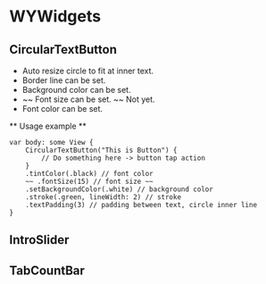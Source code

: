 # WYWidgets

## CircularTextButton
- Auto resize circle to fit at inner text.
- Border line can be set.
- Background color can be set.
- ~~ Font size can be set. ~~ Not yet.
- Font color can be set.

** Usage example **
```
var body: some View {
    CircularTextButton("This is Button") {
        // Do something here -> button tap action
    }
    .tintColor(.black) // font color
    ~~ .fontSize(15) // font size ~~
    .setBackgroundColor(.white) // background color
    .stroke(.green, lineWidth: 2) // stroke
    .textPadding(3) // padding between text, circle inner line
}
```
## IntroSlider

## TabCountBar
